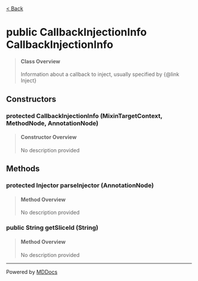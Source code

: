 [< Back](../README.md)
# public CallbackInjectionInfo CallbackInjectionInfo #
>#### Class Overview ####
>Information about a callback to inject, usually specified by {@link Inject}
## Constructors ##
### protected CallbackInjectionInfo (MixinTargetContext, MethodNode, AnnotationNode) ###
>#### Constructor Overview ####
>No description provided
>
## Methods ##
### protected Injector parseInjector (AnnotationNode) ###
>#### Method Overview ####
>No description provided
>
### public String getSliceId (String) ###
>#### Method Overview ####
>No description provided
>

---
Powered by [MDDocs](https://github.com/VRCube/MDDocs)